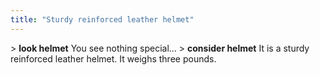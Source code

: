 ```yaml
---
title: "Sturdy reinforced leather helmet"
---
```


\> **look helmet**
You see nothing special...
\> **consider helmet**
It is a sturdy reinforced leather helmet.
It weighs three pounds.